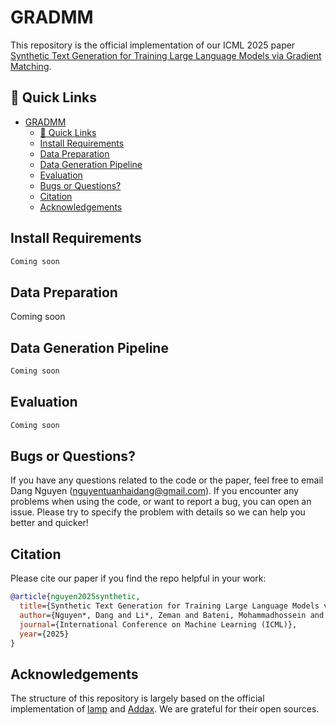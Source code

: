 # GRADMM

This repository is the official implementation of our ICML 2025 paper [Synthetic Text Generation for Training Large Language Models via Gradient Matching](https://arxiv.org/pdf/2502.17607).

## 🔗 Quick Links
- [GRADMM](#gradmm)
  - [🔗 Quick Links](#-quick-links)
  - [Install Requirements](#install-requirements)
  - [Data Preparation](#data-preparation)
  - [Data Generation Pipeline](#data-generation-pipeline)
  - [Evaluation](#evaluation)
  - [Bugs or Questions?](#bugs-or-questions)
  - [Citation](#citation)
  - [Acknowledgements](#acknowledgements)


## Install Requirements
```bash
Coming soon
```

## Data Preparation
Coming soon

## Data Generation Pipeline
```bash
Coming soon
```

## Evaluation
```bash
Coming soon
```

## Bugs or Questions?
If you have any questions related to the code or the paper, feel free to email Dang Nguyen (nguyentuanhaidang@gmail.com). If you encounter any problems when using the code, or want to report a bug, you can open an issue. Please try to specify the problem with details so we can help you better and quicker!

## Citation
Please cite our paper if you find the repo helpful in your work:

```bibtex
@article{nguyen2025synthetic,
  title={Synthetic Text Generation for Training Large Language Models via Gradient Matching},
  author={Nguyen*, Dang and Li*, Zeman and Bateni, Mohammadhossein and Mirrokni, Vahab and Razaviyayn, Meisam and Mirzasoleiman, Baharan},
  journal={International Conference on Machine Learning (ICML)},
  year={2025}
}
```

## Acknowledgements
The structure of this repository is largely based on the official implementation of [lamp](https://github.com/eth-sri/lamp) and [Addax](https://github.com/optimization-for-data-driven-science/Addax). We are grateful for their open sources.